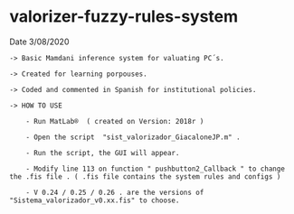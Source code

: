 # valorizer-fuzzy-rules-system
Date 3/08/2020

    -> Basic Mamdani inference system for valuating PC´s.
    
    -> Created for learning porpouses.
    
    -> Coded and commented in Spanish for institutional policies.
    
    -> HOW TO USE
        
        - Run MatLab®  ( created on Version: 2018r )
        
        - Open the script  "sist_valorizador_GiacaloneJP.m" .
        
        - Run the script, the GUI will appear.
        
        - Modify line 113 on function " pushbutton2_Callback " to change the .fis file . ( .fis file contains the system rules and configs )
        
        - V 0.24 / 0.25 / 0.26 . are the versions of "Sistema_valorizador_v0.xx.fis" to choose. 
        
        
